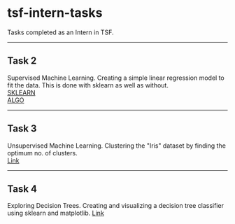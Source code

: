 # tsf-intern-tasks
Tasks completed as an Intern in TSF.

---

## Task 2
Supervised Machine Learning. Creating a simple linear regression model to fit the data. This is done with sklearn as well as without.  
[SKLEARN](./Task2/Task2_sklearn.ipynb)  
[ALGO](./Task2/Task2_algo.ipynb)

---

## Task 3
Unsupervised Machine Learning. Clustering the "Iris" dataset by finding the optimum no. of clusters.  
[Link](./Task3/Task3.ipynb)

---

## Task 4
Exploring Decision Trees. Creating and visualizing a decision tree classifier using sklearn and matplotlib.
[Link](./Task4/Task4.ipynb)
